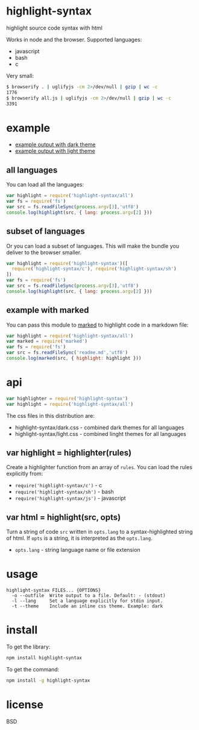 # highlight-syntax

highlight source code syntax with html

Works in node and the browser. Supported languages:

* javascript
* bash
* c

Very small:

``` sh
$ browserify . | uglifyjs -cm 2>/dev/null | gzip | wc -c
1776
$ browserify all.js | uglifyjs -cm 2>/dev/null | gzip | wc -c
3391
```

# example

* [example output with dark theme][1]
* [example output with light theme][2]

[1]: https://substack.neocities.org/highlight-syntax/dark.html
[2]: https://substack.neocities.org/highlight-syntax/light.html

## all languages

You can load all the languages:

``` js
var highlight = require('highlight-syntax/all')
var fs = require('fs')
var src = fs.readFileSync(process.argv[3],'utf8')
console.log(highlight(src, { lang: process.argv[2] }))
```

## subset of languages

Or you can load a subset of languages. This will make the bundle you deliver to
the browser smaller.

``` js
var highlight = require('highlight-syntax')([
  require('highlight-syntax/c'), require('highlight-syntax/sh')
])
var fs = require('fs')
var src = fs.readFileSync(process.argv[3],'utf8')
console.log(highlight(src, { lang: process.argv[2] }))
```

## example with marked

You can pass this module to [marked][3] to highlight code in a markdown file:

``` js
var highlight = require('highlight-syntax/all')
var marked = require('marked')
var fs = require('fs')
var src = fs.readFileSync('readme.md','utf8')
console.log(marked(src, { highlight: highlight }))
```

[3]: https://npmjs.com/package/marked

# api

``` js
var highlighter = require('highlight-syntax')
var highlight = require('highlight-syntax/all')
```

The css files in this distribution are:

* highlight-syntax/dark.css - combined dark themes for all languages
* highlight-syntax/light.css - combined linght themes for all languages

## var highlight = highlighter(rules)

Create a highlighter function from an array of `rules`. You can load the rules
explicitly from:

* `require('highlight-syntax/c')` - c
* `require('highlight-syntax/sh')` - bash
* `require('highlight-syntax/js')` - javascript

## var html = highlight(src, opts)

Turn a string of code `src` written in `opts.lang` to a syntax-highlighted
string of html. If `opts` is a string, it is interpreted as the `opts.lang`.

* `opts.lang` - string language name or file extension

# usage

```
highlight-syntax FILES... {OPTIONS}
  -o --outfile  Write output to a file. Default: - (stdout)
  -l --lang     Set a language explicitly for stdin input.
  -t --theme    Include an inline css theme. Example: dark

```

# install

To get the library:

``` sh
npm install highlight-syntax
```

To get the command:

``` sh
npm install -g highlight-syntax
```

# license

BSD
